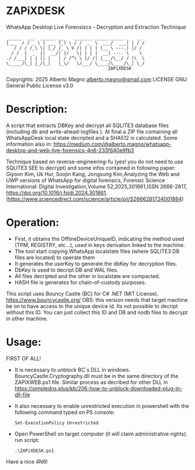 # ZAPiXDESK
WhatsApp Desktop Live Forensiscs - Decryption and Extraction Technique

```
______  ___  ______ ___   _______ _____ _____ _   __
|___  / / _ \ | ___ (_) \ / /  _  \  ___/  ___| | / /
   / / / /_\ \| |_/ /_ \ V /| | | | |__ \ ---.| |/ /
  / /  |  _  ||  __/| |/   \| | | |  __| ---. \    \  
./ /___| | | || |   | / /^\ \ |/ /| |___/\__/ / |\  \
\_____/\_| |_/\_|   |_\/   \/___/ \____/\____/\_| \_/
                                       ZAPiXDESK
```
                                       
Copyrights: 2025 Alberto Magno <alberto.magno@gmail.com> 
LICENSE GNU General Public License v3.0

# Description: 
A script that extracts DBKey and decrypt all SQLITE3 database files (including db and write-ahead-logfiles ). 
At final a ZIP file containing all WhatsAppDesk local state decripted and a SHA512 is calculated.
Some information also in: https://medium.com/@alberto.magno/whatsapp-desktop-and-web-live-forensics-4n6-233f640e9fb3

Technique based on reverse-engineering-fu (yes! you do not need to use SQLITE3 SEE to decrypt) and some infos contained in following paper:
Giyoon Kim, Uk Hur, Soojin Kang, Jongsung Kim,Analyzing the Web and UWP versions of WhatsApp for digital forensics,
Forensic Science International: Digital Investigation,Volume 52,2025,301861,ISSN 2666-2817,
https://doi.org/10.1016/j.fsidi.2024.301861.
(https://www.sciencedirect.com/science/article/pii/S2666281724001884)

# Operation:
- First, it obtains the OfflineDeviceUniqueID, indicating the method used (TPM, REGISTRY, etc...), used in keys derivation linked to the machine.
- The tool start copying WhatsApp localstate files (where SQLITE3 DB files are located) to operate them
- It generates the userKey to generate the dbKey for decryption files.
- DbKey is used to decript DB and WAL files.
- All files decripted and the other in localstate are compacted.
- HASH file is generates for chain-of-custody purposes.

This script uses Bouncy Castle (BC) for C# .NET (MIT License).
https://www.bouncycastle.org/
OBS: this version needs that target machine be on to have access to the unique device id. Its not possible to decript without this ID.
You can just collect this ID and DB and nodb files to decrypt in other machine.

# Usage:
FIRST OF ALL!
- It is necessary to unblock BC`s DLL in windows. BouncyCastle.Cryptography.dll must be in the same directory of the ZAPiXWEB.ps1 file.
  Similar process as decribed for other DLL in https://simpledns.plus/kb/206-how-to-unblock-downloaded-plug-in-dll-file
- It also necessary to enable unrestricted execution in powershell with the following command typed on PS console:
  
  `Set-ExecutionPolicy Unrestricted`
- Open PowerShell on target computer (it will claim administrative rights).
run script:

  `.\ZAPiXDESK.ps1`

Have a nice 4N6!






